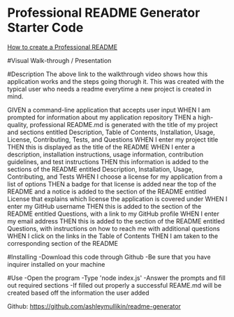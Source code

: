 # Professional README Generator Starter Code

[How to create a Professional README](https://coding-boot-camp.github.io/full-stack/github/professional-readme-guide)

#Visual Walk-through / Presentation

#Description
The above link to the walkthrough video shows how this application works and the steps going thorugh it. This was created with the typical user who needs a readme everytime a new project is created in mind. 

GIVEN a command-line application that accepts user input
WHEN I am prompted for information about my application repository
THEN a high-quality, professional README.md is generated with the title of my project and sections entitled Description, Table of Contents, Installation, Usage, License, Contributing, Tests, and Questions
WHEN I enter my project title
THEN this is displayed as the title of the README
WHEN I enter a description, installation instructions, usage information, contribution guidelines, and test instructions
THEN this information is added to the sections of the README entitled Description, Installation, Usage, Contributing, and Tests
WHEN I choose a license for my application from a list of options
THEN a badge for that license is added near the top of the README and a notice is added to the section of the README entitled License that explains which license the application is covered under
WHEN I enter my GitHub username
THEN this is added to the section of the README entitled Questions, with a link to my GitHub profile
WHEN I enter my email address
THEN this is added to the section of the README entitled Questions, with instructions on how to reach me with additional questions
WHEN I click on the links in the Table of Contents
THEN I am taken to the corresponding section of the README

#Installing
-Download this code through Github
-Be sure that you have inquirer installed on your machine

#Use
-Open the program
-Type 'node index.js'
-Answer the prompts and fill out required sections
-If filled out properly a successful REAME.md will be created based off the information the user added


Github: https://github.com/ashleymullikin/readme-generator